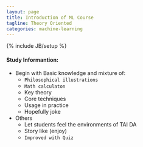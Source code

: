 ```yaml
---
layout: page
title: Introduction of ML Course
tagline: Theory Oriented 
categories: machine-learning
---
```

{% include JB/setup %}

#### Study Informantion:
- Begin with Basic knowledge and mixture of:
    - `Philosophical illustrations`
    - `Math calculaton`
    - Key theory
    - Core techniques
    - Usage in practice
    - Hopefully joke
- Others
    - Let students feel the environments of TAI DA
    - Story like (enjoy)
    - `Improved with Quiz`
